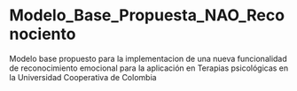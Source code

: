 # Modelo_Base_Propuesta_NAO_Reconociento
Modelo base propuesto para la implementacion de una nueva funcionalidad de reconocimiento emocional para la aplicación en Terapias psicológicas en la Universidad Cooperativa de Colombia
